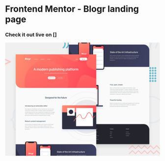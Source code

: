 # Frontend Mentor - Blogr landing page
### Check it out live on []
![Design preview for the Blogr landing page coding challenge](./design/desktop-preview.jpg)
